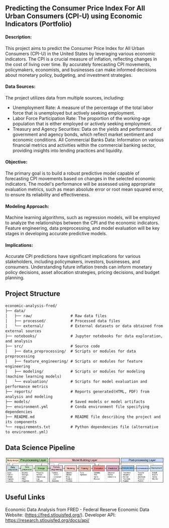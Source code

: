 ## Predicting the Consumer Price Index For All Urban Consumers (CPI-U) using Economic Indicators (Portfolio)

#### Description:

This project aims to predict the Consumer Price Index for All Urban Consumers (CPI-U) in the United States by leveraging various economic indicators. The CPI is a crucial measure of inflation, reflecting changes in the cost of living over time. By accurately forecasting CPI movements, policymakers, economists, and businesses can make informed decisions about monetary policy, budgeting, and investment strategies.

#### Data Sources: 
The project utilizes data from multiple sources, including:
- Unemployment Rate: A measure of the percentage of the total labor force that is unemployed but actively seeking employment.
- Labor Force Participation Rate: The proportion of the working-age population that is either employed or actively seeking employment.
- Treasury and Agency Securities: Data on the yields and performance of government and agency bonds, which reflect market sentiment and economic conditions.
All Commercial Banks Data: Information on various financial metrics and activities within the commercial banking sector, providing insights into lending practices and liquidity.

#### Objective:<br>
The primary goal is to build a robust predictive model capable of forecasting CPI movements based on changes in the selected economic indicators. The model's performance will be assessed using appropriate evaluation metrics, such as mean absolute error or root mean squared error, to ensure its reliability and effectiveness.

#### Modeling Approach:<br>
Machine learning algorithms, such as regression models, will be employed to analyze the relationships between the CPI and the economic indicators. Feature engineering, data preprocessing, and model evaluation will be key stages in developing accurate predictive models.

#### Implications:<br>
Accurate CPI predictions have significant implications for various stakeholders, including policymakers, investors, businesses, and consumers. Understanding future inflation trends can inform monetary policy decisions, asset allocation strategies, pricing decisions, and budget planning.

## Project Structure
```
economic-analysis-fred/
├── data/
│   ├── raw/                 # Raw data files
│   ├── processed/           # Processed data files
│   └── external/            # External datasets or data obtained from external sources
├── notebooks/               # Jupyter notebooks for data exploration, and analysis
├── src/                     # Source code
│   ├── data_preprocessing/  # Scripts or modules for data preprocessing
│   ├── feature_engineering/ # Scripts or modules for feature engineering
│   ├── modeling/            # Scripts or modules for modeling (machine learning models)
│   └── evaluation/          # Scripts for model evaluation and performance metrics
├── reports/                 # Reports generated(HTML, PDF) from analysis and modeling
├── models/                  # Saved models or model artifacts
├── environment.yml          # Conda environment file specifying dependencies
├── README.md                # README file describing the project and its components
└── requirements.txt         # Python dependencies file (alternative to environment.yml)
```

## Data Science Pipeline
![Data Science Pipeline](/reports/datascience_pipeline.png)

## Useful Links
Economic Data Analysis from FRED - Federal Reserve Economic Data Website: (https://fred.stlouisfed.org/).
Developer API: https://research.stlouisfed.org/docs/api/
